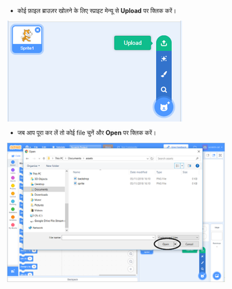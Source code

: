 - कोई फ़ाइल ब्राउज़र खोलने के लिए स्प्राइट मेन्यू से **Upload** पर क्लिक करें।

![sprite from file](images/sprite-from-file.png)

- जब आप पूरा कर लें तो कोई file चुनें और **Open** पर क्लिक करें।

![choose sprite windows](images/choose-sprite-annotated.png)